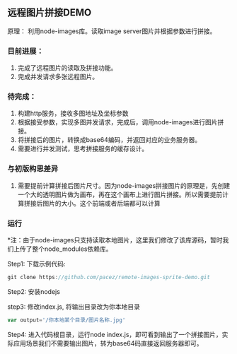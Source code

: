 远程图片拼接DEMO
----------------

原理： 利用node-images库。读取image server图片并根据参数进行拼接。

### 目前进展：

1.	完成了远程图片的读取及拼接功能。
2.	完成并发请求多张远程图片。

### 待完成：

1.	构建http服务，接收多图地址及坐标参数
2.	根据接受参数，实现多图并发请求，完成后，调用node-images进行图片拼接。
3.	将拼接后的图片，转换成base64编码，并返回对应的业务服务器。
4.	需要进行并发测试，思考拼接服务的缓存设计。

### 与初版构思差异

1.	需要提前计算拼接后图片尺寸。因为node-images拼接图片的原理是，先创建一个大的透明图片做为画布，再在这个画布上进行图片拼接。所以需要提前计算拼接后图片的大小。这个前端或者后端都可以计算

### 运行

\*注：由于node-images只支持读取本地图片，这里我们修改了该库源码，暂时我们上传了整个node_modules依赖库。

Step1: 下载示例代码:

```javascript
git clone https://github.com/pacez/remote-images-sprite-demo.git
```

Step2: 安装nodejs

step3: 修改index.js, 将输出目录改为你本地目录

```javascript
var output='/你本地某个目录/图片名称.jpg'
```

Step4: 进入代码根目录，运行node index.js，即可看到输出了一个拼接图片，实际应用场景我们不需要输出图片，转为base64码直接返回服务器即可。

